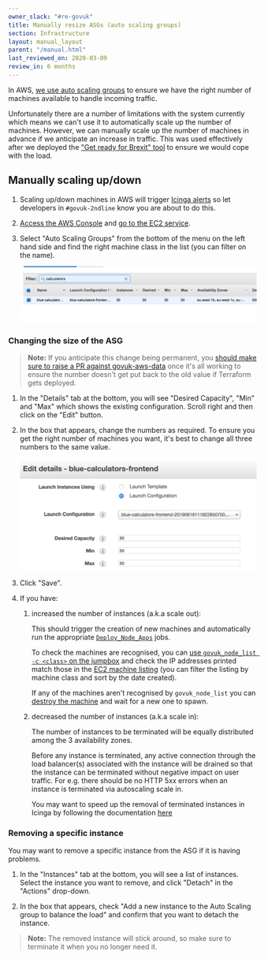 ```yaml
---
owner_slack: "#re-govuk"
title: Manually resize ASGs (auto scaling groups)
section: Infrastructure
layout: manual_layout
parent: "/manual.html"
last_reviewed_on: 2020-03-09
review_in: 6 months
---
```


In AWS, [we use auto scaling groups][asg] to ensure we have the right number of
machines available to handle incoming traffic.

Unfortunately there are a number of limitations with the system currently which
means we can't use it to automatically scale up the number of machines.
However, we can manually scale up the number of machines in advance if we
anticipate an increase in traffic. This was used effectively after we deployed
the ["Get ready for Brexit" tool][brexit-tool] to ensure we would cope with
the load.

[asg]: https://docs.aws.amazon.com/autoscaling/ec2/userguide/AutoScalingGroup.html
[brexit-tool]: https://www.gov.uk/get-ready-brexit-check

## Manually scaling up/down

1. Scaling up/down machines in AWS will trigger [Icinga alerts](icinga) so let
   developers in `#govuk-2ndline` know you are about to do this.

1. [Access the AWS Console](/manual/access-aws-console.html) and [go to the EC2 service][ec2-home].

1. Select "Auto Scaling Groups" from the bottom of the menu on the left hand
   side and find the right machine class in the list (you can filter on the
   name).

   ![Filtering auto-scaling groups](images/auto-scaling-groups-filter.png)

### Changing the size of the ASG

> **Note:** If you anticipate this change being permanent, you [should make
> sure to raise a PR against govuk-aws-data][pr] once it's all working to
> ensure the number doesn't get put back to the old value if Terraform gets
> deployed.

1. In the "Details" tab at the bottom, you will see "Desired Capacity", "Min"
   and "Max" which shows the existing configuration. Scroll right and then
   click on the "Edit" button.

1. In the box that appears, change the numbers as required. To ensure you get
   the right number of machines you want, it's best to change all three numbers
   to the same value.

   ![Editing auto-scaling groups](images/auto-scaling-groups-edit.png)

1. Click "Save".

1. If you have:

   1. increased the number of instances (a.k.a scale out):

        This should trigger the creation of new machines and
        automatically run the appropriate [`Deploy_Node_Apps`][deploy-node-apps]
        jobs.

        To check the machines are recognised, you can [use
        `govuk_node_list -c <class>` on the jumpbox][jumpbox] and check the IP
        addresses printed match those in the [EC2 machine listing][ec2-machines]
        (you can filter the listing by machine class and sort by the date created).

        If any of the machines aren't recognised by `govuk_node_list` you can
        [destroy the machine][reprovision] and wait for a new one to spawn.

   2. decreased the number of instances (a.k.a scale in):

        The number of instances to be terminated will be equally distributed
        among the 3 availability zones.

        Before any instance is terminated, any active connection through the
        load balancer(s) associated with the instance will be drained so that
        the instance can be terminated without negative impact on user traffic.
        For e.g. there should be no HTTP 5xx errors when an instance is terminated
        via autoscaling scale in.

        You may want to speed up the removal of terminated instances in Icinga
        by following the documentation
        [here](https://docs.publishing.service.gov.uk/manual/remove-machines.html)

### Removing a specific instance

You may want to remove a specific instance from the ASG if it is
having problems.

1. In the "Instances" tab at the bottom, you will see a list of
   instances.  Select the instance you want to remove, and click
   "Detach" in the "Actions" drop-down.

2. In the box that appears, check "Add a new instance to the Auto
   Scaling group to balance the load" and confirm that you want to
   detach the instance.

> **Note:** The removed instance will stick around, so make sure to
> terminate it when you no longer need it.

[icinga]: /manual/icinga.html
[ec2-home]: https://eu-west-1.console.aws.amazon.com/ec2/home?region=eu-west-1
[ec2-machines]: https://eu-west-1.console.aws.amazon.com/ec2/v2/home?region=eu-west-1#Instances:sort=tag:Name
[jumpbox]: /manual/howto-ssh-to-machines.html
[deploy-node-apps]: https://deploy.blue.production.govuk.digital/job/Deploy_Node_Apps/
[reprovision]: /manual/reprovision.html#aws
[pr]: https://github.com/alphagov/govuk-aws-data/pull/562

